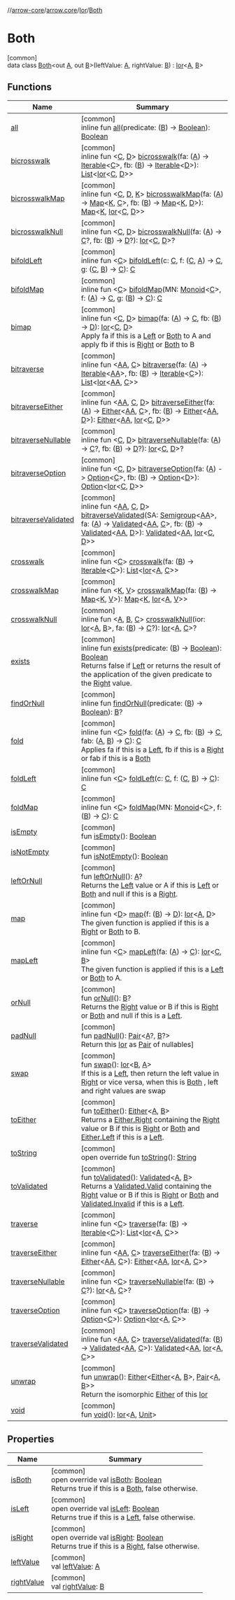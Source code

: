 //[arrow-core](../../../../index.md)/[arrow.core](../../index.md)/[Ior](../index.md)/[Both](index.md)

# Both

[common]\
data class [Both](index.md)&lt;out [A](index.md), out [B](index.md)&gt;(leftValue: [A](index.md), rightValue: [B](index.md)) : [Ior](../index.md)&lt;[A](index.md), [B](index.md)&gt;

## Functions

| Name | Summary |
|---|---|
| [all](../all.md) | [common]<br>inline fun [all](../all.md)(predicate: ([B](index.md)) -&gt; [Boolean](https://kotlinlang.org/api/latest/jvm/stdlib/kotlin/-boolean/index.html)): [Boolean](https://kotlinlang.org/api/latest/jvm/stdlib/kotlin/-boolean/index.html) |
| [bicrosswalk](../bicrosswalk.md) | [common]<br>inline fun &lt;[C](../bicrosswalk.md), [D](../bicrosswalk.md)&gt; [bicrosswalk](../bicrosswalk.md)(fa: ([A](index.md)) -&gt; [Iterable](https://kotlinlang.org/api/latest/jvm/stdlib/kotlin.collections/-iterable/index.html)&lt;[C](../bicrosswalk.md)&gt;, fb: ([B](index.md)) -&gt; [Iterable](https://kotlinlang.org/api/latest/jvm/stdlib/kotlin.collections/-iterable/index.html)&lt;[D](../bicrosswalk.md)&gt;): [List](https://kotlinlang.org/api/latest/jvm/stdlib/kotlin.collections/-list/index.html)&lt;[Ior](../index.md)&lt;[C](../bicrosswalk.md), [D](../bicrosswalk.md)&gt;&gt; |
| [bicrosswalkMap](../bicrosswalk-map.md) | [common]<br>inline fun &lt;[C](../bicrosswalk-map.md), [D](../bicrosswalk-map.md), [K](../bicrosswalk-map.md)&gt; [bicrosswalkMap](../bicrosswalk-map.md)(fa: ([A](index.md)) -&gt; [Map](https://kotlinlang.org/api/latest/jvm/stdlib/kotlin.collections/-map/index.html)&lt;[K](../bicrosswalk-map.md), [C](../bicrosswalk-map.md)&gt;, fb: ([B](index.md)) -&gt; [Map](https://kotlinlang.org/api/latest/jvm/stdlib/kotlin.collections/-map/index.html)&lt;[K](../bicrosswalk-map.md), [D](../bicrosswalk-map.md)&gt;): [Map](https://kotlinlang.org/api/latest/jvm/stdlib/kotlin.collections/-map/index.html)&lt;[K](../bicrosswalk-map.md), [Ior](../index.md)&lt;[C](../bicrosswalk-map.md), [D](../bicrosswalk-map.md)&gt;&gt; |
| [bicrosswalkNull](../bicrosswalk-null.md) | [common]<br>inline fun &lt;[C](../bicrosswalk-null.md), [D](../bicrosswalk-null.md)&gt; [bicrosswalkNull](../bicrosswalk-null.md)(fa: ([A](index.md)) -&gt; [C](../bicrosswalk-null.md)?, fb: ([B](index.md)) -&gt; [D](../bicrosswalk-null.md)?): [Ior](../index.md)&lt;[C](../bicrosswalk-null.md), [D](../bicrosswalk-null.md)&gt;? |
| [bifoldLeft](../bifold-left.md) | [common]<br>inline fun &lt;[C](../bifold-left.md)&gt; [bifoldLeft](../bifold-left.md)(c: [C](../bifold-left.md), f: ([C](../bifold-left.md), [A](index.md)) -&gt; [C](../bifold-left.md), g: ([C](../bifold-left.md), [B](index.md)) -&gt; [C](../bifold-left.md)): [C](../bifold-left.md) |
| [bifoldMap](../bifold-map.md) | [common]<br>inline fun &lt;[C](../bifold-map.md)&gt; [bifoldMap](../bifold-map.md)(MN: [Monoid](../../../arrow.typeclasses/-monoid/index.md)&lt;[C](../bifold-map.md)&gt;, f: ([A](index.md)) -&gt; [C](../bifold-map.md), g: ([B](index.md)) -&gt; [C](../bifold-map.md)): [C](../bifold-map.md) |
| [bimap](../bimap.md) | [common]<br>inline fun &lt;[C](../bimap.md), [D](../bimap.md)&gt; [bimap](../bimap.md)(fa: ([A](index.md)) -&gt; [C](../bimap.md), fb: ([B](index.md)) -&gt; [D](../bimap.md)): [Ior](../index.md)&lt;[C](../bimap.md), [D](../bimap.md)&gt;<br>Apply fa if this is a [Left](../-left/index.md) or [Both](index.md) to A and apply fb if this is [Right](../-right/index.md) or [Both](index.md) to B |
| [bitraverse](../bitraverse.md) | [common]<br>inline fun &lt;[AA](../bitraverse.md), [C](../bitraverse.md)&gt; [bitraverse](../bitraverse.md)(fa: ([A](index.md)) -&gt; [Iterable](https://kotlinlang.org/api/latest/jvm/stdlib/kotlin.collections/-iterable/index.html)&lt;[AA](../bitraverse.md)&gt;, fb: ([B](index.md)) -&gt; [Iterable](https://kotlinlang.org/api/latest/jvm/stdlib/kotlin.collections/-iterable/index.html)&lt;[C](../bitraverse.md)&gt;): [List](https://kotlinlang.org/api/latest/jvm/stdlib/kotlin.collections/-list/index.html)&lt;[Ior](../index.md)&lt;[AA](../bitraverse.md), [C](../bitraverse.md)&gt;&gt; |
| [bitraverseEither](../bitraverse-either.md) | [common]<br>inline fun &lt;[AA](../bitraverse-either.md), [C](../bitraverse-either.md), [D](../bitraverse-either.md)&gt; [bitraverseEither](../bitraverse-either.md)(fa: ([A](index.md)) -&gt; [Either](../../-either/index.md)&lt;[AA](../bitraverse-either.md), [C](../bitraverse-either.md)&gt;, fb: ([B](index.md)) -&gt; [Either](../../-either/index.md)&lt;[AA](../bitraverse-either.md), [D](../bitraverse-either.md)&gt;): [Either](../../-either/index.md)&lt;[AA](../bitraverse-either.md), [Ior](../index.md)&lt;[C](../bitraverse-either.md), [D](../bitraverse-either.md)&gt;&gt; |
| [bitraverseNullable](../bitraverse-nullable.md) | [common]<br>inline fun &lt;[C](../bitraverse-nullable.md), [D](../bitraverse-nullable.md)&gt; [bitraverseNullable](../bitraverse-nullable.md)(fa: ([A](index.md)) -&gt; [C](../bitraverse-nullable.md)?, fb: ([B](index.md)) -&gt; [D](../bitraverse-nullable.md)?): [Ior](../index.md)&lt;[C](../bitraverse-nullable.md), [D](../bitraverse-nullable.md)&gt;? |
| [bitraverseOption](../bitraverse-option.md) | [common]<br>inline fun &lt;[C](../bitraverse-option.md), [D](../bitraverse-option.md)&gt; [bitraverseOption](../bitraverse-option.md)(fa: ([A](index.md)) -&gt; [Option](../../-option/index.md)&lt;[C](../bitraverse-option.md)&gt;, fb: ([B](index.md)) -&gt; [Option](../../-option/index.md)&lt;[D](../bitraverse-option.md)&gt;): [Option](../../-option/index.md)&lt;[Ior](../index.md)&lt;[C](../bitraverse-option.md), [D](../bitraverse-option.md)&gt;&gt; |
| [bitraverseValidated](../bitraverse-validated.md) | [common]<br>inline fun &lt;[AA](../bitraverse-validated.md), [C](../bitraverse-validated.md), [D](../bitraverse-validated.md)&gt; [bitraverseValidated](../bitraverse-validated.md)(SA: [Semigroup](../../../arrow.typeclasses/-semigroup/index.md)&lt;[AA](../bitraverse-validated.md)&gt;, fa: ([A](index.md)) -&gt; [Validated](../../-validated/index.md)&lt;[AA](../bitraverse-validated.md), [C](../bitraverse-validated.md)&gt;, fb: ([B](index.md)) -&gt; [Validated](../../-validated/index.md)&lt;[AA](../bitraverse-validated.md), [D](../bitraverse-validated.md)&gt;): [Validated](../../-validated/index.md)&lt;[AA](../bitraverse-validated.md), [Ior](../index.md)&lt;[C](../bitraverse-validated.md), [D](../bitraverse-validated.md)&gt;&gt; |
| [crosswalk](../crosswalk.md) | [common]<br>inline fun &lt;[C](../crosswalk.md)&gt; [crosswalk](../crosswalk.md)(fa: ([B](index.md)) -&gt; [Iterable](https://kotlinlang.org/api/latest/jvm/stdlib/kotlin.collections/-iterable/index.html)&lt;[C](../crosswalk.md)&gt;): [List](https://kotlinlang.org/api/latest/jvm/stdlib/kotlin.collections/-list/index.html)&lt;[Ior](../index.md)&lt;[A](index.md), [C](../crosswalk.md)&gt;&gt; |
| [crosswalkMap](../crosswalk-map.md) | [common]<br>inline fun &lt;[K](../crosswalk-map.md), [V](../crosswalk-map.md)&gt; [crosswalkMap](../crosswalk-map.md)(fa: ([B](index.md)) -&gt; [Map](https://kotlinlang.org/api/latest/jvm/stdlib/kotlin.collections/-map/index.html)&lt;[K](../crosswalk-map.md), [V](../crosswalk-map.md)&gt;): [Map](https://kotlinlang.org/api/latest/jvm/stdlib/kotlin.collections/-map/index.html)&lt;[K](../crosswalk-map.md), [Ior](../index.md)&lt;[A](index.md), [V](../crosswalk-map.md)&gt;&gt; |
| [crosswalkNull](../crosswalk-null.md) | [common]<br>inline fun &lt;[A](../crosswalk-null.md), [B](../crosswalk-null.md), [C](../crosswalk-null.md)&gt; [crosswalkNull](../crosswalk-null.md)(ior: [Ior](../index.md)&lt;[A](../crosswalk-null.md), [B](../crosswalk-null.md)&gt;, fa: ([B](../crosswalk-null.md)) -&gt; [C](../crosswalk-null.md)?): [Ior](../index.md)&lt;[A](../crosswalk-null.md), [C](../crosswalk-null.md)&gt;? |
| [exists](../exists.md) | [common]<br>inline fun [exists](../exists.md)(predicate: ([B](index.md)) -&gt; [Boolean](https://kotlinlang.org/api/latest/jvm/stdlib/kotlin/-boolean/index.html)): [Boolean](https://kotlinlang.org/api/latest/jvm/stdlib/kotlin/-boolean/index.html)<br>Returns false if [Left](../-left/index.md) or returns the result of the application of the given predicate to the [Right](../-right/index.md) value. |
| [findOrNull](../find-or-null.md) | [common]<br>inline fun [findOrNull](../find-or-null.md)(predicate: ([B](index.md)) -&gt; [Boolean](https://kotlinlang.org/api/latest/jvm/stdlib/kotlin/-boolean/index.html)): [B](index.md)? |
| [fold](../fold.md) | [common]<br>inline fun &lt;[C](../fold.md)&gt; [fold](../fold.md)(fa: ([A](index.md)) -&gt; [C](../fold.md), fb: ([B](index.md)) -&gt; [C](../fold.md), fab: ([A](index.md), [B](index.md)) -&gt; [C](../fold.md)): [C](../fold.md)<br>Applies fa if this is a [Left](../-left/index.md), fb if this is a [Right](../-right/index.md) or fab if this is a [Both](index.md) |
| [foldLeft](../fold-left.md) | [common]<br>inline fun &lt;[C](../fold-left.md)&gt; [foldLeft](../fold-left.md)(c: [C](../fold-left.md), f: ([C](../fold-left.md), [B](index.md)) -&gt; [C](../fold-left.md)): [C](../fold-left.md) |
| [foldMap](../fold-map.md) | [common]<br>inline fun &lt;[C](../fold-map.md)&gt; [foldMap](../fold-map.md)(MN: [Monoid](../../../arrow.typeclasses/-monoid/index.md)&lt;[C](../fold-map.md)&gt;, f: ([B](index.md)) -&gt; [C](../fold-map.md)): [C](../fold-map.md) |
| [isEmpty](../is-empty.md) | [common]<br>fun [isEmpty](../is-empty.md)(): [Boolean](https://kotlinlang.org/api/latest/jvm/stdlib/kotlin/-boolean/index.html) |
| [isNotEmpty](../is-not-empty.md) | [common]<br>fun [isNotEmpty](../is-not-empty.md)(): [Boolean](https://kotlinlang.org/api/latest/jvm/stdlib/kotlin/-boolean/index.html) |
| [leftOrNull](../left-or-null.md) | [common]<br>fun [leftOrNull](../left-or-null.md)(): [A](index.md)?<br>Returns the [Left](../-left/index.md) value or A if this is [Left](../-left/index.md) or [Both](index.md) and null if this is a [Right](../-right/index.md). |
| [map](../map.md) | [common]<br>inline fun &lt;[D](../map.md)&gt; [map](../map.md)(f: ([B](index.md)) -&gt; [D](../map.md)): [Ior](../index.md)&lt;[A](index.md), [D](../map.md)&gt;<br>The given function is applied if this is a [Right](../-right/index.md) or [Both](index.md) to B. |
| [mapLeft](../map-left.md) | [common]<br>inline fun &lt;[C](../map-left.md)&gt; [mapLeft](../map-left.md)(fa: ([A](index.md)) -&gt; [C](../map-left.md)): [Ior](../index.md)&lt;[C](../map-left.md), [B](index.md)&gt;<br>The given function is applied if this is a [Left](../-left/index.md) or [Both](index.md) to A. |
| [orNull](../or-null.md) | [common]<br>fun [orNull](../or-null.md)(): [B](index.md)?<br>Returns the [Right](../-right/index.md) value or B if this is [Right](../-right/index.md) or [Both](index.md) and null if this is a [Left](../-left/index.md). |
| [padNull](../pad-null.md) | [common]<br>fun [padNull](../pad-null.md)(): [Pair](https://kotlinlang.org/api/latest/jvm/stdlib/kotlin/-pair/index.html)&lt;[A](index.md)?, [B](index.md)?&gt;<br>Return this [Ior](../index.md) as [Pair](https://kotlinlang.org/api/latest/jvm/stdlib/kotlin/-pair/index.html) of nullables] |
| [swap](../swap.md) | [common]<br>fun [swap](../swap.md)(): [Ior](../index.md)&lt;[B](index.md), [A](index.md)&gt;<br>If this is a [Left](../-left/index.md), then return the left value in [Right](../-right/index.md) or vice versa, when this is [Both](index.md) , left and right values are swap |
| [toEither](../to-either.md) | [common]<br>fun [toEither](../to-either.md)(): [Either](../../-either/index.md)&lt;[A](index.md), [B](index.md)&gt;<br>Returns a [Either.Right](../../-either/-right/index.md) containing the [Right](../-right/index.md) value or B if this is [Right](../-right/index.md) or [Both](index.md) and [Either.Left](../../-either/-left/index.md) if this is a [Left](../-left/index.md). |
| [toString](to-string.md) | [common]<br>open override fun [toString](to-string.md)(): [String](https://kotlinlang.org/api/latest/jvm/stdlib/kotlin/-string/index.html) |
| [toValidated](../to-validated.md) | [common]<br>fun [toValidated](../to-validated.md)(): [Validated](../../-validated/index.md)&lt;[A](index.md), [B](index.md)&gt;<br>Returns a [Validated.Valid](../../-validated/-valid/index.md) containing the [Right](../-right/index.md) value or B if this is [Right](../-right/index.md) or [Both](index.md) and [Validated.Invalid](../../-validated/-invalid/index.md) if this is a [Left](../-left/index.md). |
| [traverse](../traverse.md) | [common]<br>inline fun &lt;[C](../traverse.md)&gt; [traverse](../traverse.md)(fa: ([B](index.md)) -&gt; [Iterable](https://kotlinlang.org/api/latest/jvm/stdlib/kotlin.collections/-iterable/index.html)&lt;[C](../traverse.md)&gt;): [List](https://kotlinlang.org/api/latest/jvm/stdlib/kotlin.collections/-list/index.html)&lt;[Ior](../index.md)&lt;[A](index.md), [C](../traverse.md)&gt;&gt; |
| [traverseEither](../traverse-either.md) | [common]<br>inline fun &lt;[AA](../traverse-either.md), [C](../traverse-either.md)&gt; [traverseEither](../traverse-either.md)(fa: ([B](index.md)) -&gt; [Either](../../-either/index.md)&lt;[AA](../traverse-either.md), [C](../traverse-either.md)&gt;): [Either](../../-either/index.md)&lt;[AA](../traverse-either.md), [Ior](../index.md)&lt;[A](index.md), [C](../traverse-either.md)&gt;&gt; |
| [traverseNullable](../traverse-nullable.md) | [common]<br>inline fun &lt;[C](../traverse-nullable.md)&gt; [traverseNullable](../traverse-nullable.md)(fa: ([B](index.md)) -&gt; [C](../traverse-nullable.md)?): [Ior](../index.md)&lt;[A](index.md), [C](../traverse-nullable.md)&gt;? |
| [traverseOption](../traverse-option.md) | [common]<br>inline fun &lt;[C](../traverse-option.md)&gt; [traverseOption](../traverse-option.md)(fa: ([B](index.md)) -&gt; [Option](../../-option/index.md)&lt;[C](../traverse-option.md)&gt;): [Option](../../-option/index.md)&lt;[Ior](../index.md)&lt;[A](index.md), [C](../traverse-option.md)&gt;&gt; |
| [traverseValidated](../traverse-validated.md) | [common]<br>inline fun &lt;[AA](../traverse-validated.md), [C](../traverse-validated.md)&gt; [traverseValidated](../traverse-validated.md)(fa: ([B](index.md)) -&gt; [Validated](../../-validated/index.md)&lt;[AA](../traverse-validated.md), [C](../traverse-validated.md)&gt;): [Validated](../../-validated/index.md)&lt;[AA](../traverse-validated.md), [Ior](../index.md)&lt;[A](index.md), [C](../traverse-validated.md)&gt;&gt; |
| [unwrap](../unwrap.md) | [common]<br>fun [unwrap](../unwrap.md)(): [Either](../../-either/index.md)&lt;[Either](../../-either/index.md)&lt;[A](index.md), [B](index.md)&gt;, [Pair](https://kotlinlang.org/api/latest/jvm/stdlib/kotlin/-pair/index.html)&lt;[A](index.md), [B](index.md)&gt;&gt;<br>Return the isomorphic [Either](../../-either/index.md) of this [Ior](../index.md) |
| [void](../void.md) | [common]<br>fun [void](../void.md)(): [Ior](../index.md)&lt;[A](index.md), [Unit](https://kotlinlang.org/api/latest/jvm/stdlib/kotlin/-unit/index.html)&gt; |

## Properties

| Name | Summary |
|---|---|
| [isBoth](is-both.md) | [common]<br>open override val [isBoth](is-both.md): [Boolean](https://kotlinlang.org/api/latest/jvm/stdlib/kotlin/-boolean/index.html)<br>Returns true if this is a [Both](index.md), false otherwise. |
| [isLeft](is-left.md) | [common]<br>open override val [isLeft](is-left.md): [Boolean](https://kotlinlang.org/api/latest/jvm/stdlib/kotlin/-boolean/index.html)<br>Returns true if this is a [Left](../-left/index.md), false otherwise. |
| [isRight](is-right.md) | [common]<br>open override val [isRight](is-right.md): [Boolean](https://kotlinlang.org/api/latest/jvm/stdlib/kotlin/-boolean/index.html)<br>Returns true if this is a [Right](../-right/index.md), false otherwise. |
| [leftValue](left-value.md) | [common]<br>val [leftValue](left-value.md): [A](index.md) |
| [rightValue](right-value.md) | [common]<br>val [rightValue](right-value.md): [B](index.md) |

